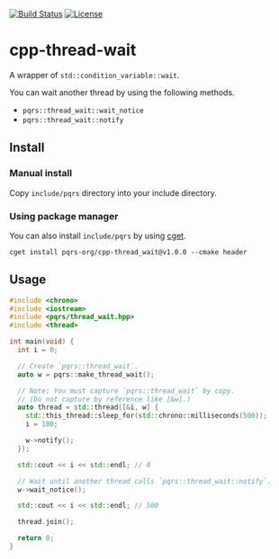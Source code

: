 [![Build Status](https://travis-ci.org/pqrs-org/cpp-thread_wait.svg?branch=master)](https://travis-ci.org/pqrs-org/cpp-thread_wait)
[![License](https://img.shields.io/badge/license-Boost%20Software%20License-blue.svg)](https://github.com/pqrs-org/cpp-thread-wait/blob/master/LICENSE.md)

# cpp-thread-wait

A wrapper of `std::condition_variable::wait`.

You can wait another thread by using the following methods.

- `pqrs::thread_wait::wait_notice`
- `pqrs::thread_wait::notify`

## Install

### Manual install

Copy `include/pqrs` directory into your include directory.

### Using package manager

You can also install `include/pqrs` by using [cget](https://github.com/pfultz2/cget).

```shell
cget install pqrs-org/cpp-thread_wait@v1.0.0 --cmake header
```

## Usage

```cpp
#include <chrono>
#include <iostream>
#include <pqrs/thread_wait.hpp>
#include <thread>

int main(void) {
  int i = 0;

  // Create `pqrs::thread_wait`.
  auto w = pqrs::make_thread_wait();

  // Note: You must capture `pqrs::thread_wait` by copy.
  // (Do not capture by reference like [&w].)
  auto thread = std::thread([&i, w] {
    std::this_thread::sleep_for(std::chrono::milliseconds(500));
    i = 100;

    w->notify();
  });

  std::cout << i << std::endl; // 0

  // Wait until another thread calls `pqrs::thread_wait::notify`.
  w->wait_notice();

  std::cout << i << std::endl; // 500

  thread.join();

  return 0;
}
```
